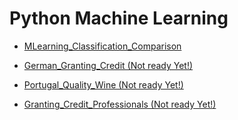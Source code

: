 # Python Machine Learning

* [ MLearning_Classification_Comparison ](https://github.com/arqmain/Machine_Learning/tree/master/Python_MLearning/MLearning_Classification_Comparison)

* [ German_Granting_Credit (Not ready Yet!) ](https://github.com/arqmain/Machine_Learning/tree/master/Python_MLearning/German_Granting_Credit)

* [ Portugal_Quality_Wine (Not ready Yet!) ](https://github.com/arqmain/Machine_Learning/tree/master/Python_MLearning/Portugal_Quality_Wine)

* [ Granting_Credit_Professionals (Not ready Yet!)](https://github.com/arqmain/Machine_Learning/tree/master/Python_MLearning/Granting_Credit_Professionals)

